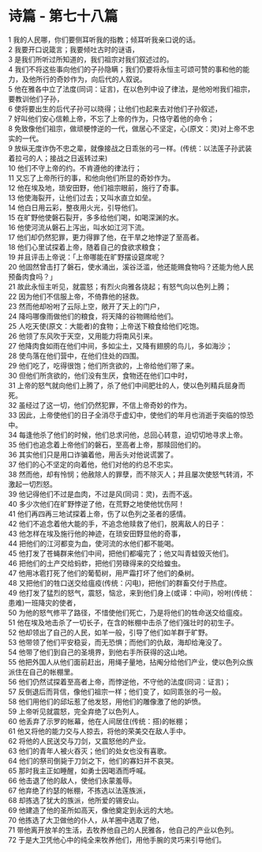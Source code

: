 # 诗篇 - 第七十八篇
  
 1 我的人民哪，你们要侧耳听我的指教；倾耳听我亲口说的话。  
 2 我要开口说箴言；我要倾吐古时的谜语，  
 3 是我们所听过所知道的，我们祖宗对我们叙述过的。  
 4 我们不将这些事向他们的子孙隐瞒；我们仍要将永恒主可颂可赞的事和他的能力，及他所行的奇妙作为，向后代的人叙说。  
 5 他在雅各中立了法度(同词：证言)，在以色列中设了律法，是他吩咐我们祖宗，要教训他们子孙，  
 6 使将要出生的后代子孙可以晓得；让他们也起来去对他们子孙叙述，  
 7 好叫他们安心信赖上帝，不忘了上帝的作为，只恪守着他的命令；  
 8 免致像他们祖宗，做顽梗悖逆的一代，做居心不坚定，心(原文：灵)对上帝不忠实的一代。  
 9 放纵无度诈伪不忠之辈，就像接战之日乖张的弓一样。(传统：以法莲子孙武装着拉弓的人；接战之日返转过来)  
 10 他们不守上帝的约。不肯遵他的律法行；  
 11 又忘了上帝所行的事，和他向他们所显的奇妙作为。  
 12 他在埃及地，琐安田野，他们祖宗眼前，施行了奇事。  
 13 他使海裂开，让他们过去；又叫水直立如垒。  
 14 他白日用云彩，整夜用火光，引导他们。  
 15 在旷野他使磐石裂开，多多给他们喝，如喝深渊的水。  
 16 他使河流从磐石上泻出，叫水如江河下流。  
 17 他们却仍然犯罪，更力得罪了他，在干旱之地悖逆了至高者。  
 18 他们心里试探着上帝，随着自己的食欲求粮食；  
 19 并且评击上帝说：「上帝哪能在旷野摆设筵席呢？  
 20 他固然曾击打了磐石，使水涌出，溪谷泛滥，他还能赐食物吗？还能为他人民预备肉食吗？」  
 21 故此永恒主听见，就震怒；有烈火向雅各烧起；有怒气向以色列上腾；  
 22 因为他们不信服上帝，不倚靠他的拯救。  
 23 然而他却吩咐了云际上空，敞开了天上的门户，  
 24 降吗哪像雨做他们的粮食，将天降的谷物赐给他们。  
 25 人吃天使(原文：大能者)的食物；上帝送下粮食给他们吃饱。  
 26 他领了东风吹于天空，又用能力将南风引来。  
 27 他降肉食如雨在他们中间，多如尘土，又降有翅膀的鸟儿，多如海沙；  
 28 使鸟落在他们营中，在他们住处的四围。  
 29 他们吃了，吃得很饱；他们所贪欲的，上帝给他们带了来。  
 30 但他们所贪欲的，他们没有生厌，食物还在他们口中时，  
 31 上帝的怒气就向他们上腾了，杀了他们中间肥壮的人，使以色列精兵屈身而死。  
 32 虽经过了这一切，他们仍然犯罪，不信上帝奇妙的作为。  
 33 因此，上帝使他们的日子全消尽于虚幻中，使他们的年月也消逝于突临的惊恐中。  
 34 每逢他杀了他们的时候，他们总求问他，总回心转意，迫切切地寻求上帝。  
 35 他们也追念着上帝他们的磐石，至高者上帝，那赎回他们的。  
 36 其实他们只是用口诈骗着他，用舌头对他说谎罢了。  
 37 他们的心不坚定的向着他，他们对他的约总不忠实。  
 38 然而他，却有怜悯；他赦除人的罪孽，而不除灭人；并且屡次使怒气转消，不激起一切烈怒。  
 39 他记得他们不过是血肉，不过是风(同词：灵)，去而不返。  
 40 多少次他们在旷野悖逆了他，在荒野之地使他忧伤阿！  
 41 他们再四再三地试探着上帝，伤了以色列之圣者的感情。  
 42 他们不追念着他大能的手，不追念他赎救了他们，脱离敌人的日子：  
 43 他怎样在埃及施行他的神迹，在琐安田野显他的奇事，  
 44 把他们的江河都变为血，使河流的水他们都不能喝。  
 45 他打发了苍蝇群来他们中间，把他们都嘬完了；他又叫青蛙毁灭他们。  
 46 把他们的土产交给蚂蚱，把他们劳碌得来的交给蝗虫。  
 47 他用冰雹打死了他们的葡萄树，用严霜打坏了他们的桑树。  
 48 又把他们的牲口送交给瘟疫(传统：闪电)，把他们的群畜交付于热症。  
 49 他打发了猛烈的怒气，震怒，恼忿，来到他们身上(或译：中间)，吩咐(传统：患难)一班降灾的使者，  
 50 为他的怒气修平了路径，不惜使他们死亡，乃是将他们的牲命送交给瘟疫。  
 51 他在埃及地击杀了一切长子，在含的帐棚中击杀了他们强壮时的初生子。  
 52 他却领出了自己的人民，如羊一般，引导了他们如羊群于旷野。  
 53 他带领了他们平安稳妥，而无恐惧；而他们的仇敌，海却给淹没了。  
 54 他带了他们到自己的圣境界，到他右手所获得的这山地。  
 55 他把外国人从他们面前赶出，用绳子量地，拈阄分给他们产业，使以色列众族派住在自己的帐棚里。  
 56 他们仍然试探着至高者上帝，而悖逆他，不守他的法度(同词：证言)；  
 57 反倒退后而背信，像他们祖宗一样；他们变了，如同乖张的弓一般。  
 58 他们用他们的邱坛惹了他发怒，用他们的雕像激了他的妒愤。  
 59 上帝听见就震怒，完全弃绝了以色列人。  
 60 他丢弃了示罗的帐幕，他在人间居住(传统：搭)的帐棚；  
 61 他又将他的能力交与人掠去，将他的荣美交在敌人手中。  
 62 将他的人民送交与刀剑，又震怒他的产业。  
 63 他们的青年人被火吞灭；他们的处女也没有喜歌。  
 64 他们的祭司倒毙于刀剑之下，他们的寡妇并不哀哭。  
 65 那时我主正如睡醒，如勇士因喝酒而呼喊。  
 66 他击退了他的敌人，使他们永蒙羞辱。  
 67 他弃绝了约瑟的帐棚，不拣选以法莲族派，  
 68 却拣选了犹大的族派，他所爱的锡安山。  
 69 他建造了他的圣所如高天，像他奠定到永远的大地。  
 70 他拣选了大卫做他的仆人，从羊圈中选取了他，  
 71 带他离开放羊的生活，去牧养他自己的人民雅各，他自己的产业以色列。  
 72 于是大卫凭他心中的纯全来牧养他们，用他手腕的灵巧来引导他们。